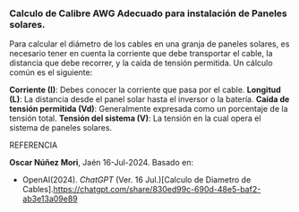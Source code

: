 ### Calculo de Calibre AWG Adecuado para instalación de Paneles solares.

Para calcular el diámetro de los cables en una granja de paneles solares, es necesario tener en cuenta la corriente que debe transportar el cable, la distancia que debe recorrer, y la caída de tensión permitida. Un cálculo común es el siguiente:

**Corriente (I)**: Debes conocer la corriente que pasa por el cable.
**Longitud (L)**: La distancia desde el panel solar hasta el inversor o la batería.
**Caída de tensión permitida (Vd)**: Generalmente expresada como un porcentaje de la tensión total.
**Tensión del sistema (V)**: La tensión en la cual opera el sistema de paneles solares.


REFERENCIA

**Oscar Núñez Mori**, Jaén 16-Jul-2024. Basado en:
- OpenAI(2024). _ChatGPT_ (Ver. 16 Jul.)[Calculo de Diametro de Cables].<https://chatgpt.com/share/830ed99c-690d-48e5-baf2-ab3e13a09e89>


